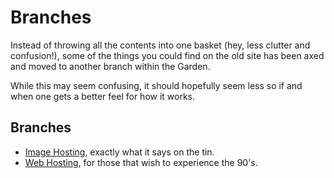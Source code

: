 # Branches
Instead of throwing all the contents into one basket (hey, less clutter and confusion!), some of the things you could find on the old site has been axed and moved to another branch within the Garden.

While this may seem confusing, it should hopefully seem less so if and when one gets a better feel for how it works.

## Branches
* [Image Hosting](Image-Hosting.md), exactly what it says on the tin.
* [Web Hosting](Web-Hosting.md), for those that wish to experience the 90's.
